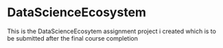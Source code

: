 # DataScienceEcosystem
This is the DataScienceEcosytem assignment project i created which is to be submitted after the final course completion
